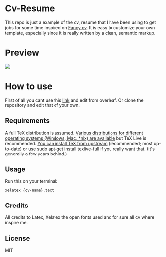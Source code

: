 # Cv-Resume
This repo is just a example of the cv, resume that I have been using to get jobs for some time inspired on [Fancy cv](https://www.overleaf.com/latex/templates/friggeri-cv-template/hmnchbfmjgqh). It is easy to customize your own template, especially since it is really written by a clean, semantic markup.

# Preview

<img src="https://raw.githubusercontent.com/posquit0/Awesome-CV/master/examples/resume-0.png">

# How to use

First of all you cant use this [link](https://www.overleaf.com/latex/templates/friggeri-cv-template/hmnchbfmjgqh) and edit from overleaf. Or clone the repository and edit that of your own.

## Requirements

A full TeX distribution is assumed. [Various distributions for different operating systems (Windows, Mac, *nix) are available](https://tex.stackexchange.com/questions/55437/how-do-i-update-my-tex-distribution) but TeX Live is recommended. [You can install TeX from upstream](https://tex.stackexchange.com/questions/1092/how-to-install-vanilla-texlive-on-debian-or-ubuntu) (recommended; most up-to-date) or use sudo apt-get install texlive-full if you really want that. (It's generally a few years behind.)

## Usage

Run this on your terminal:
```
xelatex {cv-name}.text
```

## Credits

All credits to Latex, Xelatex the open fonts used and for sure all cv where inspire me.

## License

MIT
